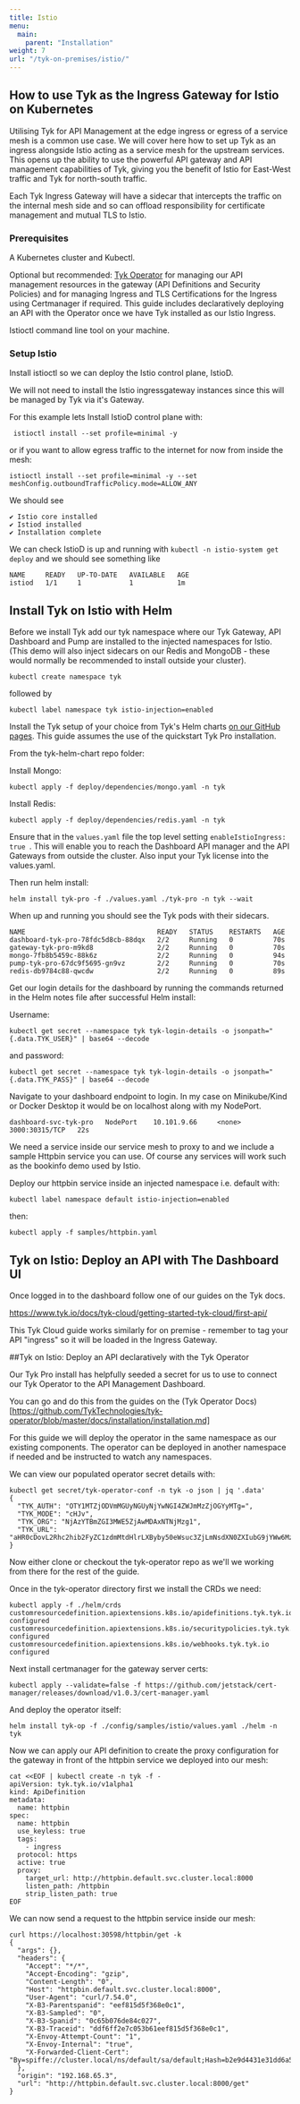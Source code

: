 ```yaml
---
title: Istio
menu:
  main:
    parent: "Installation"
weight: 7
url: "/tyk-on-premises/istio/"
---
```



## How to use Tyk as the Ingress Gateway for Istio on Kubernetes

Utilising Tyk for API Management at the edge ingress or egress of a service mesh is a common use case. We will cover here how to set up Tyk as an ingress alongside Istio acting as a service mesh for the upstream services. This opens up the ability to use the powerful API gateway and API management capabilities of Tyk, giving you the benefit of Istio for East-West traffic and Tyk for north-south traffic.

Each Tyk Ingress Gateway will have a sidecar that intercepts the traffic on the internal mesh side and so can offload responsibility for certificate management and mutual TLS to Istio.  

### Prerequisites

A Kubernetes cluster and Kubectl. 

Optional but recommended:
[Tyk Operator](https://github.com/TykTechnologies/tyk-operator) for managing our API management resources in the gateway (API Definitions and Security Policies) and for managing Ingress and TLS Certifications for the Ingress using Certmanager if required. This guide includes declaratively deploying an API with the Operator once we have Tyk installed as our Istio Ingress.

Istioctl command line tool on your machine.

### Setup Istio

Install istioctl so we can deploy the Istio control plane, IstioD. 

We will not need to install the Istio ingressgateway instances since this will be managed by Tyk via it's Gateway.

For this example lets Install IstioD control plane with:

```
 istioctl install --set profile=minimal -y
 ```
 
or if you want to allow egress traffic to the internet for now from inside the mesh:

```
istioctl install --set profile=minimal -y --set meshConfig.outboundTrafficPolicy.mode=ALLOW_ANY
```

We should see 
```
✔ Istio core installed
✔ Istiod installed
✔ Installation complete
```

We can check IstioD is up and running with `kubectl -n istio-system get deploy` and we should see something like 
```
NAME     READY   UP-TO-DATE   AVAILABLE   AGE
istiod   1/1     1            1           1m
```

## Install Tyk on Istio with Helm

Before we install Tyk add our tyk namespace where our Tyk Gateway, API Dashboard and Pump are installed to the injected namespaces for Istio. (This demo will also inject sidecars on our Redis and MongoDB - these would normally be recommended to install outside your cluster).

```
kubectl create namespace tyk
```
followed by
```
kubectl label namespace tyk istio-injection=enabled
```

Install the Tyk setup of your choice from Tyk's Helm charts [on our GitHub pages]( https://github.com/TykTechnologies/tyk-helm-chart). This guide assumes the use of the quickstart Tyk Pro installation.

From the tyk-helm-chart repo folder:

Install Mongo:
```
kubectl apply -f deploy/dependencies/mongo.yaml -n tyk
```
Install Redis:

```
kubectl apply -f deploy/dependencies/redis.yaml -n tyk
```

Ensure that in the `values.yaml` file the top level setting `enableIstioIngress: true `. This will enable you to reach the Dashboard API manager and the API Gateways from outside the cluster. Also input your Tyk license into the values.yaml.

Then run helm install:

```
helm install tyk-pro -f ./values.yaml ./tyk-pro -n tyk --wait
```

When up and running you should see the Tyk pods with their sidecars.

```
NAME                                 READY   STATUS    RESTARTS   AGE
dashboard-tyk-pro-78fdc5d8cb-88dqx   2/2     Running   0          70s
gateway-tyk-pro-m9kd8                2/2     Running   0          70s
mongo-7fb8b5459c-88k6z               2/2     Running   0          94s
pump-tyk-pro-67dc9f5695-gn9vz        2/2     Running   0          70s
redis-db9784c88-qwcdw                2/2     Running   0          89s
```

Get our login details for the dashboard by running the commands returned in the Helm notes file after successful Helm install:

Username:
```
kubectl get secret --namespace tyk tyk-login-details -o jsonpath="{.data.TYK_USER}" | base64 --decode
```
and password:

```
kubectl get secret --namespace tyk tyk-login-details -o jsonpath="{.data.TYK_PASS}" | base64 --decode
```



Navigate to your dashboard endpoint to login. In my case on Minikube/Kind or Docker Desktop it would be on localhost along with my NodePort.

```
dashboard-svc-tyk-pro   NodePort    10.101.9.66     <none>        3000:30315/TCP   22s
```

We need a service inside our service mesh to proxy to and we include a sample Httpbin service you can use. Of course any services will work such as the bookinfo demo used by Istio.


Deploy our httpbin service inside an injected namespace i.e. default with:

```
kubectl label namespace default istio-injection=enabled
```
then:
```
kubectl apply -f samples/httpbin.yaml
```


## Tyk on Istio: Deploy an API with The Dashboard UI

Once logged in to the dashboard follow one of our guides on the Tyk docs. 

https://www.tyk.io/docs/tyk-cloud/getting-started-tyk-cloud/first-api/

This Tyk Cloud guide works similarly for on premise - remember to tag your API "ingress" so it will be loaded in the Ingress Gateway.

##Tyk on Istio: Deploy an API declaratively with the Tyk Operator

Our Tyk Pro install has helpfully seeded a secret for us to use to connect our Tyk Operator to the API Management Dashboard.

You can go and do this from the guides on the (Tyk Operator Docs)[https://github.com/TykTechnologies/tyk-operator/blob/master/docs/installation/installation.md]

For this guide we will deploy the operator in the same namespace as our existing components. The operator can be deployed in another namespace if needed and be instructed to watch any namespaces.

We can view our populated operator secret details with:

```
kubectl get secret/tyk-operator-conf -n tyk -o json | jq '.data'
{
  "TYK_AUTH": "OTY1MTZjODVmMGUyNGUyNjYwNGI4ZWJmMzZjOGYyMTg=",
  "TYK_MODE": "cHJv",
  "TYK_ORG": "NjAzYTBmZGI3MWE5ZjAwMDAxNTNjMzg1",
  "TYK_URL": "aHR0cDovL2Rhc2hib2FyZC1zdmMtdHlrLXByby50eWsuc3ZjLmNsdXN0ZXIubG9jYWw6MzAwMA=="
}
```

Now either clone or checkout the tyk-operator repo as we'll we working from there for the rest of the guide.

Once in the tyk-operator directory first we install the CRDs we need:

```
kubectl apply -f ./helm/crds
customresourcedefinition.apiextensions.k8s.io/apidefinitions.tyk.tyk.io configured
customresourcedefinition.apiextensions.k8s.io/securitypolicies.tyk.tyk.io configured
customresourcedefinition.apiextensions.k8s.io/webhooks.tyk.tyk.io configured
```

Next install certmanager for the gateway server certs:

```
kubectl apply --validate=false -f https://github.com/jetstack/cert-manager/releases/download/v1.0.3/cert-manager.yaml
```

And deploy the operator itself:

```
helm install tyk-op -f ./config/samples/istio/values.yaml ./helm -n tyk
```

Now we can apply our API definition to create the proxy configuration for the gateway in front of the httpbin service we deployed into our mesh:

```
cat <<EOF | kubectl create -n tyk -f -
apiVersion: tyk.tyk.io/v1alpha1
kind: ApiDefinition
metadata:
  name: httpbin
spec:
  name: httpbin
  use_keyless: true
  tags:
    - ingress
  protocol: https
  active: true
  proxy:
    target_url: http://httpbin.default.svc.cluster.local:8000
    listen_path: /httpbin
    strip_listen_path: true
EOF
```


We can now send a request to the httpbin service inside our mesh:

```
curl https://localhost:30598/httpbin/get -k
{
  "args": {},
  "headers": {
    "Accept": "*/*",
    "Accept-Encoding": "gzip",
    "Content-Length": "0",
    "Host": "httpbin.default.svc.cluster.local:8000",
    "User-Agent": "curl/7.54.0",
    "X-B3-Parentspanid": "eef815d5f368e0c1",
    "X-B3-Sampled": "0",
    "X-B3-Spanid": "0c65b076de84c027",
    "X-B3-Traceid": "ddf6ff2e7c053b61eef815d5f368e0c1",
    "X-Envoy-Attempt-Count": "1",
    "X-Envoy-Internal": "true",
    "X-Forwarded-Client-Cert": "By=spiffe://cluster.local/ns/default/sa/default;Hash=b2e9d4431e31dd6a54d6a21c9cbcd5f0aa55d45f2ddcd5e8aae3ac7ea73ee66b;Subject=\"\";URI=spiffe://cluster.local/ns/tyk/sa/default"
  },
  "origin": "192.168.65.3",
  "url": "http://httpbin.default.svc.cluster.local:8000/get"
}
```